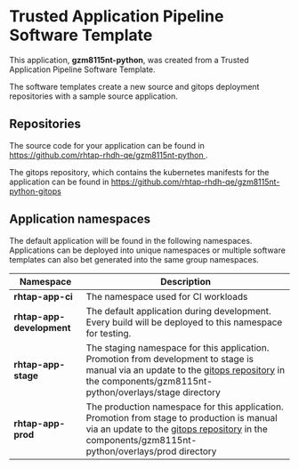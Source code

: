 # Trusted Application Pipeline Software Template

This application, **gzm8115nt-python**, was created from a Trusted Application Pipeline Software Template.

The software templates create a new source and gitops deployment repositories with a sample source application. 

## Repositories

The source code for your application can be found in [https://github.com/rhtap-rhdh-qe/gzm8115nt-python ](https://github.com/rhtap-rhdh-qe/gzm8115nt-python ).
 
The gitops repository, which contains the kubernetes manifests for the application can be found in 
[https://github.com/rhtap-rhdh-qe/gzm8115nt-python-gitops ](https://github.com/rhtap-rhdh-qe/gzm8115nt-python-gitops ) 

## Application namespaces 

The default application will be found in the following namespaces. Applications can be deployed into unique namespaces or multiple software templates can also bet generated into the same group namespaces.  

|  Namespace   |  Description   |  
| -------- | -------- |
| **rhtap-app-ci** | The namespace used for CI workloads |
| **rhtap-app-development** | The default application during development. Every build will be deployed to this namespace for testing. |
| **rhtap-app-stage** | The staging namespace for this application. Promotion from development to stage is manual via an update to the [gitops repository](https://github.com/rhtap-rhdh-qe/gzm8115nt-python-gitops ) in the components/gzm8115nt-python/overlays/stage directory |
| **rhtap-app-prod** | The production namespace for this application. Promotion from stage to production is manual via an update to the [gitops repository](https://github.com/rhtap-rhdh-qe/gzm8115nt-python-gitops ) in the components/gzm8115nt-python/overlays/prod directory |